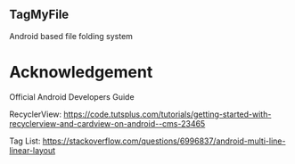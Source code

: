 ## TagMyFile

Android based file folding system

# Acknowledgement

Official Android Developers Guide

RecyclerView: https://code.tutsplus.com/tutorials/getting-started-with-recyclerview-and-cardview-on-android--cms-23465

Tag List: https://stackoverflow.com/questions/6996837/android-multi-line-linear-layout
